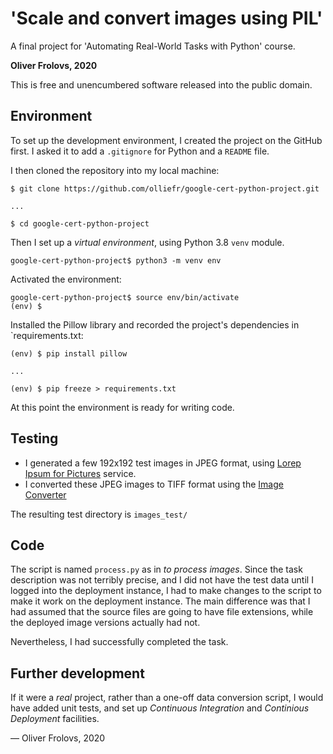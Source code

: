 # 'Scale and convert images using PIL'

A final project for 'Automating Real-World Tasks with Python' course.

**Oliver Frolovs, 2020**

This is free and unencumbered software released into the public domain.

## Environment

To set up the development environment, I created the project on the GitHub first. I asked it to add a `.gitignore` for Python and a `README` file. 

I then cloned the repository into my local machine:

```Shell
$ git clone https://github.com/olliefr/google-cert-python-project.git

...

$ cd google-cert-python-project
```

Then I set up a *virtual environment*, using Python 3.8 `venv` module.

```Shell
google-cert-python-project$ python3 -m venv env
```

Activated the environment:

```Shell
google-cert-python-project$ source env/bin/activate
(env) $
```

Installed the Pillow library and recorded the project's dependencies in `requirements.txt:

```Shell
(env) $ pip install pillow

...

(env) $ pip freeze > requirements.txt
```

At this point the environment is ready for writing code.

## Testing

* I generated a few 192x192 test images in JPEG format, using [Lorep Ipsum for Pictures](https://picsum.photos/) service.
* I converted these JPEG images to TIFF format using the [Image Converter](https://www.microsoft.com/en-us/p/image-converter/9pgn31qtzq26)

The resulting test directory is `images_test/`

## Code

The script is named `process.py` as in *to process images*. Since the task description was not terribly precise, and I did not have the test data until I logged into the deployment instance, I had to make changes to the script to make it work on the deployment instance. The main difference was that I had assumed that the source files are going to have file extensions, while the deployed image versions actually had not. 

Nevertheless, I had successfully completed the task.

## Further development

If it were a *real* project, rather than a one-off data conversion script, I would have added unit tests, and set up *Continuous Integration* and *Continious Deployment* facilities.

&mdash; Oliver Frolovs, 2020


